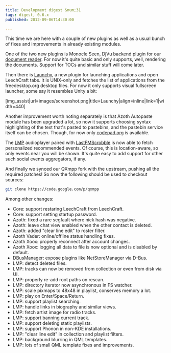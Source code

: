 ```yaml
---
title: Development digest &num;31
tags: digest, 0.6.x
published: 2012-09-06T14:30:00

---
```


This time we are here with a couple of new plugins as well as a usual
bunch of fixes and improvements in already existing modules.

One of the two new plugins is Monocle Seen, DjVu backend plugin for our
[document reader](/plugins-monocle). For now it's quite basic and only
supports, well, rendering the documents. Support for TOCs and similar
stuff will come later.

Then there is [Launchy](/plugins-launchy), a new plugin for launching
applications and open LeechCraft tabs. It is UNIX-only and fetches the
list of applications from the freedesktop.org desktop files. For now it
only supports visual fullscreen launcher, some say it resembles Unity a
bit:

\[img\_assist|url=images/screenshot.png|title=Launchy|align=inline|link=1|width=440\]

Another improvement worth noting separately is that Azoth Autopaste
module has been upgraded a lot, so now it supports choosing syntax
highlighting of the text that's pasted to pastebins, and the pastebin
service itself can be chosen. Though, for now only
[codepad.org](http://codepad.org) is available.

The [LMP](/plugins-lmp) audioplayer paired with
[LastFMScrobble](/plugins-lastfmscrobble) is now able to fetch
personalized recommended events. Of course, this is location-aware, so
only events near you will be shown. It's quite easy to add support for
other such social events aggregators, if any.

And finally we synced our QXmpp fork with the upstream, pushing all the
required patches! So now the following should be used to checkout
sources:

```bash
git clone https://code.google.com/p/qxmpp
```

Among other changes:

- Core: support restaring LeechCraft from LeechCraft.
- Core: support setting startup password.
- Azoth: fixed a rare segfault where nick hash was negative.
- Azoth: leave chat view enabled when the other contact is deleted.
- Azoth: added "clear line edit" to roster filter.
- Azoth Vader: online/offline status handling fixes.
- Azoth Xoox: properly reconnect after account changes.
- Azoth Xoox: logging all data to file is now optional and is disabled by default.
- DBusManager: expose plugins like NetStoreManager via D-Bus.
- LMP: detect deleted files.
- LMP: tracks can now be removed from collection or even from disk via UI.
- LMP: properly re-add root paths on rescan.
- LMP: directory iterator now asynchronous in FS watcher.
- LMP: scale pixmaps to 48x48 in playlist, conserves memory a lot.
- LMP: play on Enter/Space/Return.
- LMP: support playlist searching.
- LMP: handle links in biography and similar views.
- LMP: fetch artist image for radio tracks.
- LMP: support banning current track.
- LMP: support deleting static playlists.
- LMP: support Phonon in non-KDE installations.
- LMP: "clear line edit" in collection and playlist filters.
- LMP: background blurring in QML templates.
- LMP: lots of small QML template fixes and improvements.

